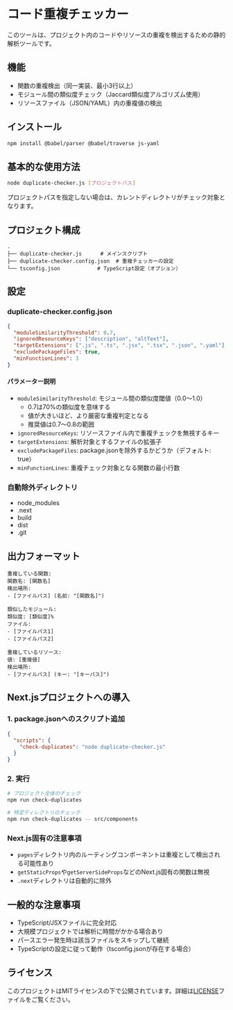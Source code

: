 # コード重複チェッカー

このツールは、プロジェクト内のコードやリソースの重複を検出するための静的解析ツールです。

## 機能

- 関数の重複検出（同一実装、最小3行以上）
- モジュール間の類似度チェック（Jaccard類似度アルゴリズム使用）
- リソースファイル（JSON/YAML）内の重複値の検出

## インストール

```bash
npm install @babel/parser @babel/traverse js-yaml
```

## 基本的な使用方法

```bash
node duplicate-checker.js [プロジェクトパス]
```

プロジェクトパスを指定しない場合は、カレントディレクトリがチェック対象となります。

## プロジェクト構成

```
.
├── duplicate-checker.js      # メインスクリプト
├── duplicate-checker.config.json  # 重複チェッカーの設定
└── tsconfig.json            # TypeScript設定（オプション）
```

## 設定

### duplicate-checker.config.json

```json
{
  "moduleSimilarityThreshold": 0.7,
  "ignoredResourceKeys": ["description", "altText"],
  "targetExtensions": [".js", ".ts", ".jsx", ".tsx", ".json", ".yaml"],
  "excludePackageFiles": true,
  "minFunctionLines": 3
}
```

#### パラメーター説明

- `moduleSimilarityThreshold`: モジュール間の類似度閾値（0.0〜1.0）
  - 0.7は70%の類似度を意味する
  - 値が大きいほど、より厳密な重複判定となる
  - 推奨値は0.7〜0.8の範囲
- `ignoredResourceKeys`: リソースファイル内で重複チェックを無視するキー
- `targetExtensions`: 解析対象とするファイルの拡張子
- `excludePackageFiles`: package.jsonを除外するかどうか（デフォルト: true）
- `minFunctionLines`: 重複チェック対象となる関数の最小行数

### 自動除外ディレクトリ
- node_modules
- .next
- build
- dist
- .git

## 出力フォーマット

```
重複している関数:
関数名: [関数名]
検出場所:
- [ファイルパス] (名前: "[関数名]")

類似したモジュール:
類似度: [類似度]%
ファイル:
- [ファイルパス1]
- [ファイルパス2]

重複しているリソース:
値: [重複値]
検出場所:
- [ファイルパス] (キー: "[キーパス]")
```

## Next.jsプロジェクトへの導入

### 1. package.jsonへのスクリプト追加

```json
{
  "scripts": {
    "check-duplicates": "node duplicate-checker.js"
  }
}
```

### 2. 実行

```bash
# プロジェクト全体のチェック
npm run check-duplicates

# 特定ディレクトリのチェック
npm run check-duplicates -- src/components
```

### Next.js固有の注意事項
- `pages`ディレクトリ内のルーティングコンポーネントは重複として検出される可能性あり
- `getStaticProps`や`getServerSideProps`などのNext.js固有の関数は無視
- `.next`ディレクトリは自動的に除外

## 一般的な注意事項

- TypeScript/JSXファイルに完全対応
- 大規模プロジェクトでは解析に時間がかかる場合あり
- パースエラー発生時は該当ファイルをスキップして継続
- TypeScriptの設定に従って動作（tsconfig.jsonが存在する場合）

## ライセンス

このプロジェクトはMITライセンスの下で公開されています。詳細は[LICENSE](LICENSE)ファイルをご覧ください。
